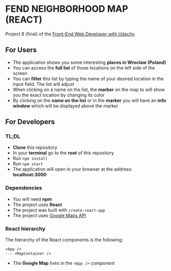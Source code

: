 # FEND NEIGHBORHOOD MAP (REACT)

Project 8 (final) of the [Front-End Web Developer with Udacity](https://eu.udacity.com/course/front-end-web-developer-nanodegree--nd001).

## For Users

- The application shows you some interesting **places in Wroclaw (Poland)**
- You can access the **full list** of those locations on the left side of the screen
- You can **filter** this list by typing the name of your desired location in the input field. The list will adjust
- When clicking on a name on the list, the **marker** on the map to will show you the exact location by changing its color
- By clicking on the **name on the list** or in the **marker** you will have an **info window** which will be displayed above the marker


## For Developers

### TL;DL

- **Clone** this repository
- In your **terminal** go to the **root** of this repository
- Run `npm install`
- Run `npm start`
- The application will open in your browser at the address: **localhost:3000**

### Dependencies

- You will need **npm**
- The project uses **React**
- The project was built with `create-react-app`
- The project uses [Google Maps API](https://developers.google.com/maps/documentation/)


### React hierarchy

The hierarchy of the React components is the following:

```
<App />
--- <MapContainer />
```

- The **Google Map** lives in the `<App />` component
